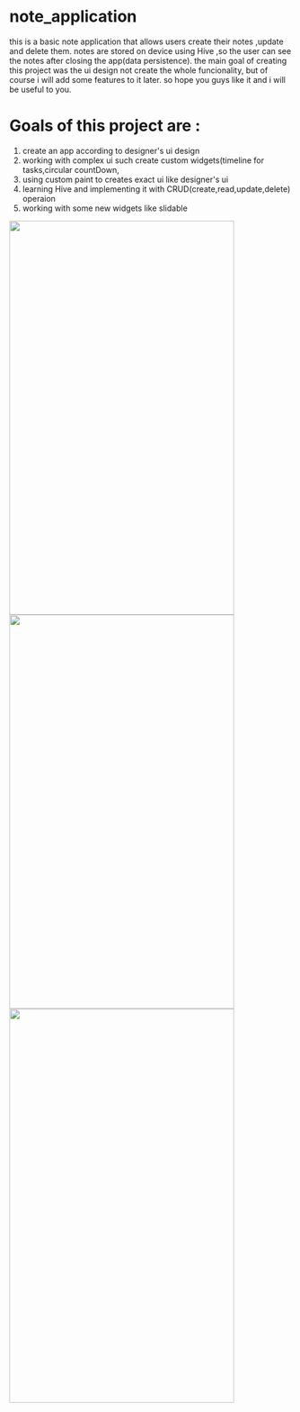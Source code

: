 # note_application
this is a basic note application that allows users create their notes ,update and delete them.
notes are stored on device using Hive ,so the user can see the notes after closing the app(data persistence).
the main goal of creating this project was the ui design not create the whole funcionality,
but of course i will add some features to it later. so hope you guys like it and i will be useful to you.

# Goals of this project are :
1. create an app according to designer's ui design
2. working with complex ui such create custom widgets(timeline for tasks,circular countDown,
3. using custom paint to creates exact ui like designer's ui
4. learning Hive and implementing it with CRUD(create,read,update,delete) operaion
5. working with some new widgets like slidable
   
<img src="https://github.com/arsalanManavii/TodoApplication/assets/141827056/8d9390a0-73e0-41d0-99c3-7f827ae9cd7e" width = 400 height = 700>
<img src="https://github.com/arsalanManavii/TodoApplication/assets/141827056/09274ded-4e73-49b9-a7eb-963eb43a8c4b" width = 400 height = 700>
<img src="https://github.com/arsalanManavii/TodoApplication/assets/141827056/d02d1191-f133-40b6-abaa-764ebf4d7462" width = 400 height = 700>


